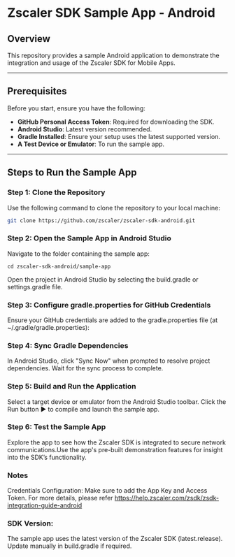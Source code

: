 # Zscaler SDK Sample App - Android  

## Overview  
This repository provides a sample Android application to demonstrate the integration and usage of the Zscaler SDK for Mobile Apps.

---

## Prerequisites  
Before you start, ensure you have the following:  

- **GitHub Personal Access Token**: Required for downloading the SDK.  
- **Android Studio**: Latest version recommended.  
- **Gradle Installed**: Ensure your setup uses the latest supported version.  
- **A Test Device or Emulator**: To run the sample app.  

---

## Steps to Run the Sample App  

### Step 1: Clone the Repository  
Use the following command to clone the repository to your local machine:  
```bash
git clone https://github.com/zscaler/zscaler-sdk-android.git
```

### Step 2: Open the Sample App in Android Studio
Navigate to the folder containing the sample app:
```
cd zscaler-sdk-android/sample-app
```
Open the project in Android Studio by selecting the build.gradle or settings.gradle file.

### Step 3: Configure gradle.properties for GitHub Credentials
Ensure your GitHub credentials are added to the gradle.properties file (at ~/.gradle/gradle.properties):

### Step 4: Sync Gradle Dependencies
In Android Studio, click "Sync Now" when prompted to resolve project dependencies.
Wait for the sync process to complete.

### Step 5: Build and Run the Application
Select a target device or emulator from the Android Studio toolbar.
Click the Run button ▶️ to compile and launch the sample app.

### Step 6: Test the Sample App
Explore the app to see how the Zscaler SDK is integrated to secure network communications.Use the app's pre-built demonstration features for insight into the SDK’s functionality.

### Notes
Credentials Configuration: Make sure to add the App Key and Access Token. For more details, please refer https://help.zscaler.com/zsdk/zsdk-integration-guide-android


### SDK Version:
The sample app uses the latest version of the Zscaler SDK (latest.release). Update manually in build.gradle if required.